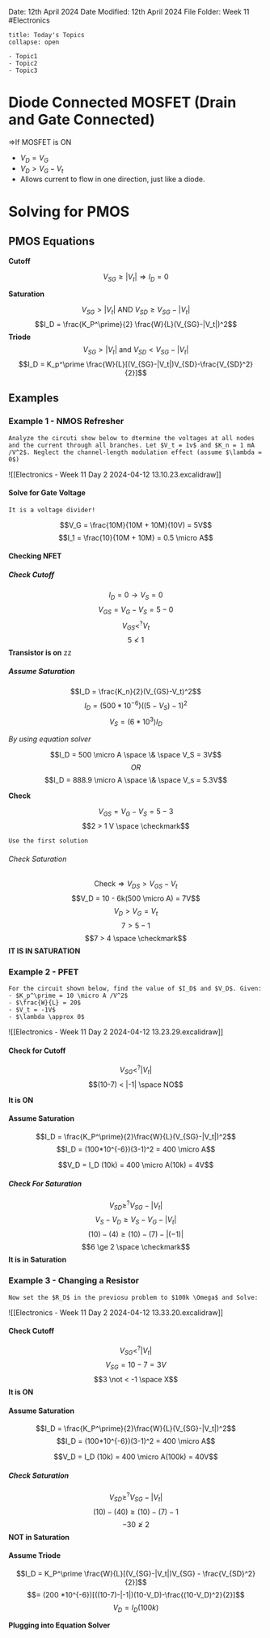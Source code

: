 Date: 12th April 2024
Date Modified: 12th April 2024
File Folder: Week 11
#Electronics

```ad-abstract
title: Today's Topics
collapse: open

- Topic1
- Topic2
- Topic3

```

# Diode Connected MOSFET (Drain and Gate Connected)

$\Rightarrow$If MOSFET is ON
- $V_D = V_G$
- $V_D > V_G - V_t$
- Allows current to flow in one direction, just like a diode.
# Solving for PMOS

## PMOS Equations

**Cutoff**

$$V_{SG} \ge |V_t| \Rightarrow I_D = 0$$

**Saturation**

$$V_{SG} > |V_t| \mbox{ AND } V_{SD} \ge V_{SG} - |V_t|$$
$$I_D = \frac{K_P^\prime}{2} \frac{W}{L}(V_{SG}-|V_t|)^2$$
**Triode**
$$V_{SG} > |V_t| \mbox{ and } V_{SD} < V_{SG} - |V_t|$$
$$I_D = K_p^\prime \frac{W}{L}[(V_{SG}-|V_t|)V_{SD}-\frac{V_{SD}^2}{2}]$$

## Examples

### Example 1 - NMOS Refresher

```ad-question
Analyze the circuti show below to dtermine the voltages at all nodes and the current through all branches. Let $V_t = 1v$ and $K_n = 1 mA /V^2$. Neglect the channel-length modulation effect (assume $\lambda = 0$)
```

![[Electronics - Week 11 Day 2 2024-04-12 13.10.23.excalidraw]]

#### Solve for Gate Voltage

```ad-important
It is a voltage divider!
```

$$V_G = \frac{10M}{10M + 10M}(10V) = 5V$$
$$I_1 = \frac{10}{10M + 10M} = 0.5 \micro A$$

#### Checking NFET

##### Check Cutoff

$$I_D = 0 \rightarrow V_S =0$$
$$V_{GS} = V_G -V_S = 5 - 0$$
$$V_{GS} <^? V_t$$
$$5 \not < 1$$
**Transistor is on**
zz
##### Assume Saturation

$$I_D = \frac{K_n}{2}(V_{GS}-V_t)^2$$
$$I_D = (500*10^{-6})((5-V_S)-1)^2$$
$$V_S = (6*10^{3})I_D$$

*By using equation solver*

$$I_D = 500 \micro A \space \& \space V_S = 3V$$
$$OR$$
$$I_D = 888.9 \micro A \space \& \space V_s = 5.3V$$

**Check**

$$V_{GS} = V_G - V_S = 5-3$$
$$2 > 1 V \space \checkmark$$
```ad-important
Use the first solution
```

###### Check Saturation

$$\mbox{Check} \Rightarrow V_{DS} > V_{GS} - V_t$$
$$V_D = 10 - 6k(500 \micro A) = 7V$$
$$V_D > V_G=V_t$$
$$7 > 5 -1$$
$$7 > 4 \space \checkmark$$
**IT IS IN SATURATION**

### Example 2 - PFET

```ad-question
For the circuit shown below, find the value of $I_D$ and $V_D$. Given:
- $K_p^\prime = 10 \micro A /V^2$
- $\frac{W}{L} = 20$
- $V_t = -1V$
- $\lambda \approx 0$
```

![[Electronics - Week 11 Day 2 2024-04-12 13.23.29.excalidraw]]

#### Check for Cutoff

$$V_{SG} <^? |V_t|$$
$$(10-7) < |-1| \space NO$$

**It is ON**

#### Assume Saturation

$$I_D = \frac{K_P^\prime}{2}\frac{W}{L}(V_{SG}-|V_t|)^2$$
$$I_D = (100*10^{-6})(3-1)^2 = 400 \micro A$$

$$V_D = I_D (10k) = 400 \micro A(10k) = 4V$$


##### Check For Saturation

$$V_{SD} \ge^? V_{SG} - |V_t|$$
$$V_S-V_D \ge V_S -V_G - |V_t|$$
$$(10)-(4) \ge (10)-(7)-|(-1)|$$
$$6 \ge 2 \space \checkmark$$
**It is in Saturation**

### Example 3 - Changing a Resistor

```ad-question
Now set the $R_D$ in the previosu problem to $100k \Omega$ and Solve:
```

![[Electronics - Week 11 Day 2 2024-04-12 13.33.20.excalidraw]]

#### Check Cutoff

$$V_{SG} <^? |V_t|$$
$$V_{SG} = 10 - 7 = 3 V$$
$$3 \not < -1 \space X$$
**It is ON**

#### Assume Saturation


$$I_D = \frac{K_P^\prime}{2}\frac{W}{L}(V_{SG}-|V_t|)^2$$
$$I_D = (100*10^{-6})(3-1)^2 = 400 \micro A$$

$$V_D = I_D (10k) = 400 \micro A(100k) = 40V$$


##### Check Saturation

$$V_{SD} \ge^? V_{SG} -|V_t|$$
$$(10)-(40) \ge (10) - (7) - 1$$
$$-30 \not \ge 2$$
**NOT in Saturation**

#### Assume Triode

$$I_D = K_P^\prime \frac{W}{L}[(V_{SG}-|V_t|)V_{SG} - \frac{V_{SD}^2}{2}]$$
$$= (200 *10^{-6})[((10-7)-|-1|)(10-V_D)-\frac{(10-V_D)^2}{2}]$$
$$V_{D} = I_D(100k)$$

**Plugging into Equation Solver**

$$$$

